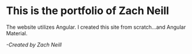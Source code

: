 # This is the portfolio of Zach Neill
The website utilizes Angular. I created this site from scratch...and Angular Material.

*-Created by Zach Neill*
